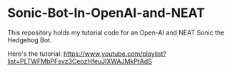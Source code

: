 # Sonic-Bot-In-OpenAI-and-NEAT

This repository holds my tutorial code for an Open-AI and NEAT Sonic the Hedgehog Bot. 

Here's the tutorial: https://www.youtube.com/playlist?list=PLTWFMbPFsvz3CeozHfeuJIXWAJMkPtAdS

